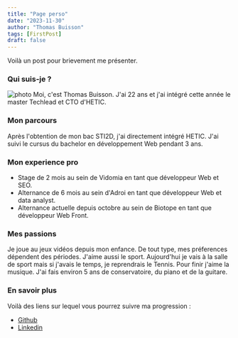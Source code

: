 ```yaml
---
title: "Page perso"
date: "2023-11-30"
author: "Thomas Buisson"
tags: [FirstPost]
draft: false
---
```


Voilà un post pour brievement me présenter.

### Qui suis-je ?

![photo](/img/photo-thomas.jpg)
Moi, c'est Thomas Buisson. J'ai 22 ans et j'ai intégré cette année le master Techlead et CTO d'HETIC.

### Mon parcours

Après l'obtention de mon bac STI2D, j'ai directement intégré HETIC. J'ai suivi le cursus du bachelor en développement Web pendant 3 ans.

### Mon experience pro

- Stage de 2 mois au sein de Vidomia en tant que développeur Web et SEO.
- Alternance de 6 mois au sein d'Adroi en tant que développeur Web et data analyst.
- Alternance actuelle depuis octobre au sein de Biotope en tant que développeur Web Front.

### Mes passions

Je joue au jeux vidéos depuis mon enfance. De tout type, mes préferences dépendent des périodes.
J'aime aussi le sport. Aujourd'hui je vais à la salle de sport mais si j'avais le temps, je reprendrais le Tennis.
Pour finir j'aime la musique. J'ai fais environ 5 ans de conservatoire, du piano et de la guitare.

### En savoir plus

Voilà des liens sur lequel vous pourrez suivre ma progression :

- [Github](https://github.com/ThomAzgo)
- [Linkedin](https://www.linkedin.com/in/thomas-buisson-79ba201bb/)
